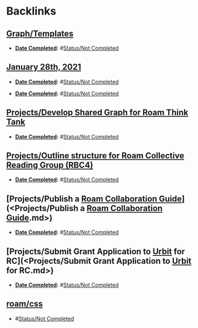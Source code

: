 
# Backlinks
## [Graph/Templates](<Graph/Templates.md>)
- **[Date Completed](<../Date Completed.md>):** #[Status/Not Completed](<../Status/Not Completed.md>)

## [January 28th, 2021](<January 28th, 2021.md>)
- **[Date Completed](<../Date Completed.md>):** #[Status/Not Completed](<../Status/Not Completed.md>)

- **[Date Completed](<../Date Completed.md>):** #[Status/Not Completed](<../Status/Not Completed.md>)

## [Projects/Develop Shared Graph for Roam Think Tank](<Projects/Develop Shared Graph for Roam Think Tank.md>)
- **[Date Completed](<../Date Completed.md>):** #[Status/Not Completed](<../Status/Not Completed.md>)

## [Projects/Outline structure for Roam Collective Reading Group (RBC4)](<Projects/Outline structure for Roam Collective Reading Group (RBC4).md>)
- **[Date Completed](<../Date Completed.md>):** #[Status/Not Completed](<../Status/Not Completed.md>)

## [Projects/Publish a [Roam Collaboration Guide](<../Roam Collaboration Guide.md>)](<Projects/Publish a [Roam Collaboration Guide](<../Roam Collaboration Guide.md>).md>)
- **[Date Completed](<../Date Completed.md>):** #[Status/Not Completed](<../Status/Not Completed.md>)

## [Projects/Submit Grant Application to [Urbit](<../Urbit.md>) for RC](<Projects/Submit Grant Application to [Urbit](<../Urbit.md>) for RC.md>)
- **[Date Completed](<../Date Completed.md>):** #[Status/Not Completed](<../Status/Not Completed.md>)

## [roam/css](<roam/css.md>)
- #[Status/Not Completed](<../Status/Not Completed.md>)

